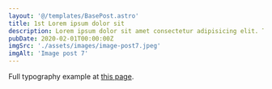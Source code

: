 ```yaml
---
layout: '@/templates/BasePost.astro'
title: 1st Lorem ipsum dolor sit
description: Lorem ipsum dolor sit amet consectetur adipisicing elit. Tenetur vero esse non molestias eos excepturi.
pubDate: 2020-02-01T00:00:00Z
imgSrc: './assets/images/image-post7.jpeg'
imgAlt: 'Image post 7'
---
```


Full typography example at [this page](../sixth-post/).
